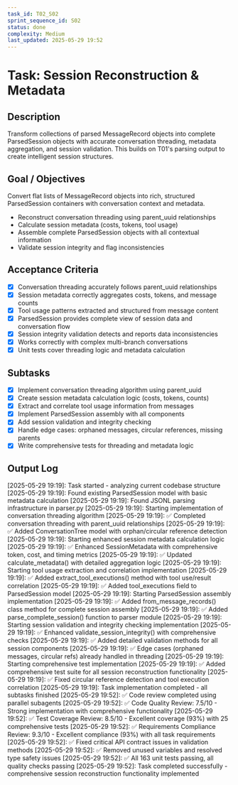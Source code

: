 ```yaml
---
task_id: T02_S02
sprint_sequence_id: S02
status: done
complexity: Medium
last_updated: 2025-05-29 19:52
---
```


# Task: Session Reconstruction & Metadata

## Description
Transform collections of parsed MessageRecord objects into complete ParsedSession objects with accurate conversation threading, metadata aggregation, and session validation. This builds on T01's parsing output to create intelligent session structures.

## Goal / Objectives
Convert flat lists of MessageRecord objects into rich, structured ParsedSession containers with conversation context and metadata.
- Reconstruct conversation threading using parent_uuid relationships
- Calculate session metadata (costs, tokens, tool usage)
- Assemble complete ParsedSession objects with all contextual information
- Validate session integrity and flag inconsistencies

## Acceptance Criteria
- [x] Conversation threading accurately follows parent_uuid relationships
- [x] Session metadata correctly aggregates costs, tokens, and message counts
- [x] Tool usage patterns extracted and structured from message content
- [x] ParsedSession provides complete view of session data and conversation flow
- [x] Session integrity validation detects and reports data inconsistencies
- [x] Works correctly with complex multi-branch conversations
- [x] Unit tests cover threading logic and metadata calculation

## Subtasks
- [x] Implement conversation threading algorithm using parent_uuid
- [x] Create session metadata calculation logic (costs, tokens, counts)
- [x] Extract and correlate tool usage information from messages
- [x] Implement ParsedSession assembly with all components
- [x] Add session validation and integrity checking
- [x] Handle edge cases: orphaned messages, circular references, missing parents
- [x] Write comprehensive tests for threading and metadata logic

## Output Log
[2025-05-29 19:19]: Task started - analyzing current codebase structure
[2025-05-29 19:19]: Found existing ParsedSession model with basic metadata calculation
[2025-05-29 19:19]: Found JSONL parsing infrastructure in parser.py
[2025-05-29 19:19]: Starting implementation of conversation threading algorithm
[2025-05-29 19:19]: ✅ Completed conversation threading with parent_uuid relationships
[2025-05-29 19:19]: ✅ Added ConversationTree model with orphan/circular reference detection
[2025-05-29 19:19]: Starting enhanced session metadata calculation logic
[2025-05-29 19:19]: ✅ Enhanced SessionMetadata with comprehensive token, cost, and timing metrics
[2025-05-29 19:19]: ✅ Updated calculate_metadata() with detailed aggregation logic
[2025-05-29 19:19]: Starting tool usage extraction and correlation implementation
[2025-05-29 19:19]: ✅ Added extract_tool_executions() method with tool use/result correlation
[2025-05-29 19:19]: ✅ Added tool_executions field to ParsedSession model
[2025-05-29 19:19]: Starting ParsedSession assembly implementation
[2025-05-29 19:19]: ✅ Added from_message_records() class method for complete session assembly
[2025-05-29 19:19]: ✅ Added parse_complete_session() function to parser module
[2025-05-29 19:19]: Starting session validation and integrity checking implementation
[2025-05-29 19:19]: ✅ Enhanced validate_session_integrity() with comprehensive checks
[2025-05-29 19:19]: ✅ Added detailed validation methods for all session components
[2025-05-29 19:19]: ✅ Edge cases (orphaned messages, circular refs) already handled in threading
[2025-05-29 19:19]: Starting comprehensive test implementation
[2025-05-29 19:19]: ✅ Added comprehensive test suite for all session reconstruction functionality
[2025-05-29 19:19]: ✅ Fixed circular reference detection and tool execution correlation
[2025-05-29 19:19]: Task implementation completed - all subtasks finished
[2025-05-29 19:52]: ✅ Code review completed using parallel subagents
[2025-05-29 19:52]: ✅ Code Quality Review: 7.5/10 - Strong implementation with comprehensive functionality
[2025-05-29 19:52]: ✅ Test Coverage Review: 8.5/10 - Excellent coverage (93%) with 25 comprehensive tests
[2025-05-29 19:52]: ✅ Requirements Compliance Review: 9.3/10 - Excellent compliance (93%) with all task requirements
[2025-05-29 19:52]: ✅ Fixed critical API contract issues in validation methods
[2025-05-29 19:52]: ✅ Removed unused variables and resolved type safety issues
[2025-05-29 19:52]: ✅ All 163 unit tests passing, all quality checks passing
[2025-05-29 19:52]: Task completed successfully - comprehensive session reconstruction functionality implemented

